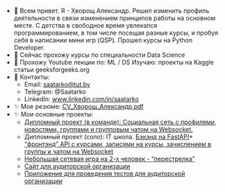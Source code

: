 - 👋 Всем привет. Я - Хворощ Александр.
Решил изменить профиль деятельности в связи изменением принципов работы на основном месте.
С детства в свободное время увлекался программированием, в том числе посещая разные курсы, и пробуя себя в написании
мини игр (QSP). Прошел курсы на Python Developer.
- 🌱 Сейчас прохожу курсы по специальности Data Science
- 👀 Прохожу Youtube лекции по:
     ML / DS
     Изучаю:
   проекты на Kaggle
  статьи geeksforgeeks.org
- 💞️ Контакты:
    - Email: saatarko@tut.by
    - Telegram: @Saatarko
    - LinkedIn: www.linkedin.com/in/saatarko
- ✨ Мое резюме:
    [CV_Хворощ_Александр.pdf](https://github.com/user-attachments/files/17917027/CV_._.pdf)
- ✨ Мои основные проекты:
    - [Дипломный проект (в команде): Cоциальная сеть с профилями, новостями, группами и групповым чатом на Websocket.](https://github.com/Saatarko/diplom)
    - Дипломный проект (соло): IT школа. [Бэкэнд на FastAPI](https://github.com/Saatarko/-ourses-Fast_api-)+  [“фронтэнд” API c курсами, записями на курсы, зачислением в группы и чатом на Websocket](https://github.com/Saatarko/kivy_app) 
    - [Небольшая сетевая игра на 2-х человек - “перестрелка”](https://github.com/Saatarko/Pygame)
    - [Сайт для аудиторской организации](https://auditplus.by/) 
    - [Приложение для проведения тестов для аудиторской организации](https://github.com/Saatarko/Auduit_test)
   


    

<!---
Saatarko/Saatarko is a ✨ special ✨ repository because its `README.md` (this file) appears on your GitHub profile.
You can click the Preview link to take a look at your changes.
--->
